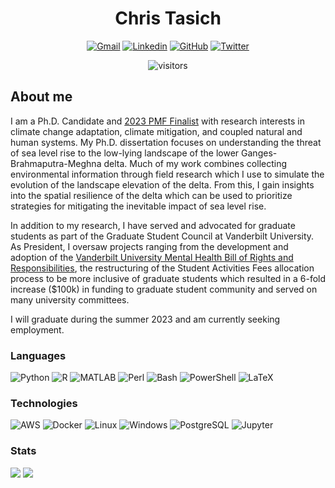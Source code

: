 <h1  align="center">Chris Tasich</h1>

<div align="center">

[![Gmail](https://img.shields.io/badge/-chris.tasich@gmail.com-000?logo=Gmail&link=mailto:chris.tasich@gmail.com-)](mailto:chris.tasich@gmail.com-)
[![Linkedin](https://img.shields.io/badge/-christasich-000?logo=Linkedin&link=https://www.linkedin.com/in/christasich/)](https://www.linkedin.com/in/christasich/)
[![GitHub](https://img.shields.io/badge/-christasich-000?logo=github&link=https://github.com/christasich)](https://github.com/christasich)
[![Twitter](https://img.shields.io/badge/-@ctasich-000?logo=Twitter)](https://twitter.com/intent/follow?screen_name=ctasich "Follow on Twitter")

</div>

<div align="center">

![visitors](https://visitor-badge.glitch.me/badge?page_id=christasich.christasich)
</div>

## About me

I am a Ph.D. Candidate and [2023 PMF Finalist](https://www.opm.gov/news/releases/2023/02/release-us-office-of-personnel-management-announces-finalists-for-class-of-2023-presidential-management-fellows/) with research interests in climate change adaptation, climate mitigation, and coupled natural and human systems. My Ph.D. dissertation focuses on understanding the threat of sea level rise to the low-lying landscape of the lower Ganges-Brahmaputra-Meghna delta. Much of my work combines collecting environmental information through field research which I use to simulate the evolution of the landscape elevation of the delta. From this, I gain insights into the spatial resilience of the delta which can be used to prioritize strategies for mitigating the inevitable impact of sea level rise.

In addition to my research, I have served and advocated for graduate students as part of the Graduate Student Council at Vanderbilt University. As President, I oversaw projects ranging from the development and adoption of the [Vanderbilt University Mental Health Bill of Rights and Responsibilities](https://gradschool.vanderbilt.edu/students/current/mhborr.php), the restructuring of the Student Activities Fees allocation process to be more inclusive of graduate students which resulted in a 6-fold increase ($100k) in funding to graduate student community and served on many university committees.

I will graduate during the summer 2023 and am currently seeking employment.

### Languages

![Python](https://img.shields.io/badge/-Python-000?logo=Python)
![R](https://img.shields.io/badge/-R-000?logo=R)
![MATLAB](https://img.shields.io/badge/-MATLAB-000?logo=MATLAB)
![Perl](https://img.shields.io/badge/-Perl-000?logo=Perl)
![Bash](https://img.shields.io/badge/-Bash-000?logo=gnu-bash)
![PowerShell](https://img.shields.io/badge/-PowerShell-000?logo=PowerShell)
![LaTeX](https://img.shields.io/badge/-LaTeX-000?logo=LaTeX)

### Technologies

![AWS](https://img.shields.io/badge/-AWS-000?&logo=Amazon-AWS&logoColor=F90)
![Docker](https://img.shields.io/badge/-Docker-000?&logo=Docker)
![Linux](https://img.shields.io/badge/-Linux-000?&logo=Linux)
![Windows](https://img.shields.io/badge/-Windows-000?&logo=Windows)
![PostgreSQL](https://img.shields.io/badge/-PostgreSQL-000?logo=postgresql)
![Jupyter](https://img.shields.io/badge/-Jupyter-000?logo=Jupyter)

### Stats

<picture>
  <source 
    media="(prefers-color-scheme: dark)"
    srcset="https://github-readme-stats.vercel.app/api?username=christasich&show_icons=true&theme=dark&hide_border=true"
  />
  <source
    media="(prefers-color-scheme: light), (prefers-color-scheme: no-preference)"
    srcset="https://github-readme-stats.vercel.app/api?username=christasich&show_icons=true&hide_border=true"
  />
  <img src="https://github-readme-stats.vercel.app/api?username=christasich&show_icons=true&hide_border=true" />
</picture>

<picture>
  <source 
    media="(prefers-color-scheme: dark)"
    srcset="https://github-readme-stats.vercel.app/api/top-langs?username=christasich&theme=dark&layout=compact&hide_border=true"
  />
  <source
    media="(prefers-color-scheme: light), (prefers-color-scheme: no-preference)"
    srcset="https://github-readme-stats.vercel.app/api/top-langs?username=christasich&layout=compact&hide_border=true"
  />
  <img src="https://github-readme-stats.vercel.app/api/top-langs?username=christasich&layout=compact&hide_border=true" />
</picture>
